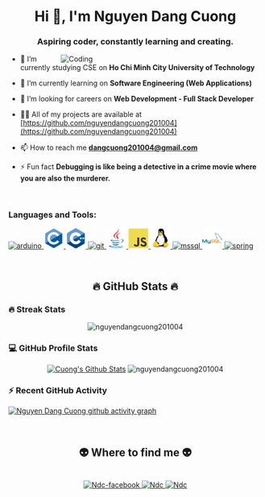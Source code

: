 <h1 align="center">Hi 👋, I'm Nguyen Dang Cuong</h1>
<h3 align="center">Aspiring coder, constantly learning and creating.</h3>

<img align="right" alt="Coding" width="400" src="https://cdn.dribbble.com/users/1162077/screenshots/3848914/programmer.gif">


- 🔭 I’m currently studying CSE on **Ho Chi Minh City University of Technology**
  
- 🔭 I’m currently learning on **Software Engineering (Web Applications)**

- 👯 I’m looking for careers on **Web Development - Full Stack Developer**

- 👨‍💻 All of my projects are available at [https://github.com/nguyendangcuong201004](https://github.com/nguyendangcuong201004)

- 📫 How to reach me **dangcuong201004@gmail.com**

- ⚡ Fun fact **Debugging is like being a detective in a crime movie where you are also the murderer.**

<br>

<h3 align="left">Languages and Tools:</h3>
<p align="left"> <a href="https://www.arduino.cc/" target="_blank" rel="noreferrer"> <img src="https://cdn.worldvectorlogo.com/logos/arduino-1.svg" alt="arduino" width="40" height="40"/> </a> <a href="https://www.cprogramming.com/" target="_blank" rel="noreferrer"> <img src="https://raw.githubusercontent.com/devicons/devicon/master/icons/c/c-original.svg" alt="c" width="40" height="40"/> </a> <a href="https://www.w3schools.com/cpp/" target="_blank" rel="noreferrer"> <img src="https://raw.githubusercontent.com/devicons/devicon/master/icons/cplusplus/cplusplus-original.svg" alt="cplusplus" width="40" height="40"/> </a> <a href="https://git-scm.com/" target="_blank" rel="noreferrer"> <img src="https://www.vectorlogo.zone/logos/git-scm/git-scm-icon.svg" alt="git" width="40" height="40"/> </a> <a href="https://www.java.com" target="_blank" rel="noreferrer"> <img src="https://raw.githubusercontent.com/devicons/devicon/master/icons/java/java-original.svg" alt="java" width="40" height="40"/> </a> <a href="https://developer.mozilla.org/en-US/docs/Web/JavaScript" target="_blank" rel="noreferrer"> <img src="https://raw.githubusercontent.com/devicons/devicon/master/icons/javascript/javascript-original.svg" alt="javascript" width="40" height="40"/> </a> <a href="https://www.linux.org/" target="_blank" rel="noreferrer"> <img src="https://raw.githubusercontent.com/devicons/devicon/master/icons/linux/linux-original.svg" alt="linux" width="40" height="40"/> </a> <a href="https://www.microsoft.com/en-us/sql-server" target="_blank" rel="noreferrer"> <img src="https://www.svgrepo.com/show/303229/microsoft-sql-server-logo.svg" alt="mssql" width="40" height="40"/> </a> <a href="https://www.mysql.com/" target="_blank" rel="noreferrer"> <img src="https://raw.githubusercontent.com/devicons/devicon/master/icons/mysql/mysql-original-wordmark.svg" alt="mysql" width="40" height="40"/> </a> <a href="https://spring.io/" target="_blank" rel="noreferrer"> <img src="https://www.vectorlogo.zone/logos/springio/springio-icon.svg" alt="spring" width="40" height="40"/> </a> </p>

<br>

<h2 align="center">🔥 GitHub Stats 🔥</h2>

<h3> 🔥 Streak Stats</h3>

<p align="center"><img src="https://github-readme-streak-stats.herokuapp.com/?user=nguyendangcuong201004&theme=tokyonight_duo" alt="nguyendangcuong201004" /></p>

<h3>💻 GitHub Profile Stats</h3>

<p align="center">
    <a href="https://github.com/anuraghazra/github-readme-stats">
	    <img alt="Cuong's Github Stats" src="https://github-readme-stats-sigma-five.vercel.app/api?username=nguyendangcuong201004&show_icons=true&count_private=true&locale=en&theme=tokyonight&layout=compact" height="230px"/></a>
	  <img src="https://github-readme-stats-sigma-five.vercel.app/api/top-langs?username=nguyendangcuong201004&langs_count=5&show_icons=true&locale=en&theme=tokyonight" alt="nguyendangcuong201004" height="230px"/>

<br>
  
<h3>⚡ Recent GitHub Activity</h3>
	
[![Nguyen Dang Cuong github activity graph](https://github-readme-activity-graph.vercel.app/graph?username=nguyendangcuong201004&theme=tokyo-night&area=true)](https://github.com/khasang12-khmt/github-readme-activity-graph)
 


<p align="left">
<br>
<h2 align="center">👽 Where to find me 👽</h2>
<br>
<!-- https://icons8.com -->
<div align="center">
  <a href="https://www.facebook.com/ndcisme" target="blank">
    <img src="https://img.icons8.com/bubbles/100/000000/facebook-new.png" alt="Ndc-facebook" />
  </a>
  <a href="https://www.linkedin.com/in/nguyen-dang-cuong-8b6665322/" target="blank">
    <img src="https://img.icons8.com/bubbles/100/000000/linkedin.png" alt="Ndc" />
  </a>
  <a href="mailto:dangcuong201004@gmail.com" target="top">
    <img src="https://img.icons8.com/bubbles/100/000000/apple-mail.png" alt="Ndc" />
  </a>
</div>
</p>

<br>

